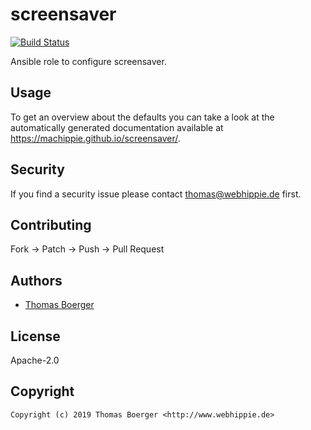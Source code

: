 # screensaver

[![Build Status](https://cloud.drone.io/api/badges/machippie/screensaver/status.svg)](https://cloud.drone.io/machippie/screensaver)

Ansible role to configure screensaver.

## Usage

To get an overview about the defaults you can take a look at the automatically generated documentation available at https://machippie.github.io/screensaver/.

## Security

If you find a security issue please contact thomas@webhippie.de first.


## Contributing

Fork -> Patch -> Push -> Pull Request


## Authors

* [Thomas Boerger](https://github.com/tboerger)


## License

Apache-2.0


## Copyright

```
Copyright (c) 2019 Thomas Boerger <http://www.webhippie.de>
```
